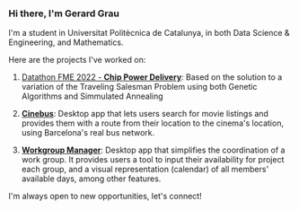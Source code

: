 ### Hi there, I'm Gerard Grau

I'm a student in Universitat Politècnica de Catalunya, in both Data Science & Engineering, and Mathematics.

Here are the projects I've worked on:
<!--
1. [Datathon FME 2023 - **Outfit Generator**](https://github.com/guimCC/Dathon2023-Mango):
AI tool to generate outfits in line with a brand's core philosophy


2. [**Fantasy Football**](https://github.com/polresi/Fantasy-Football):
Algorithm that obtains the best football lineup based on a database of active players.
-->

1. [Datathon FME 2022 - **Chip Power Delivery**](https://github.com/NIU1668278/Qualcomm-Challenge-):
Based on the solution to a variation of the Traveling Salesman Problem using both Genetic Algorithms and Simmulated Annealing

3. [**Cinebus**](https://github.com/gerardgrau/cinebus):
Desktop app that lets users search for movie listings and provides them with a route from their location to the cinema's location, using Barcelona's real bus network.

4. [**Workgroup Manager**](https://github.com/gerardgrau/workgroup-manager):
Desktop app that simplifies the coordination of a work group. It provides users a tool to input their availability for project each group, and a visual representation (calendar) of all members' available days, among other features.


I'm always open to new opportunities, let's connect!

